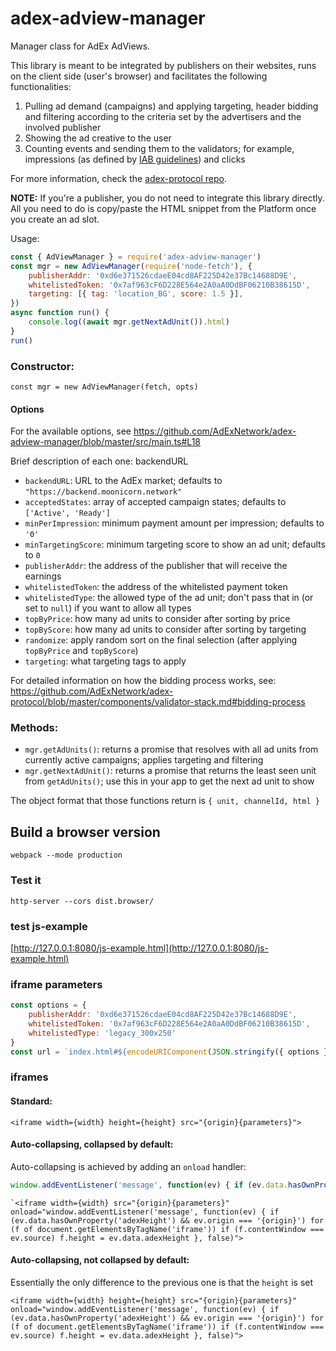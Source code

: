 # adex-adview-manager

Manager class for AdEx AdViews.

This library is meant to be integrated by publishers on their websites, runs on the client side (user's browser) and facilitates the following functionalities:

1. Pulling ad demand (campaigns) and applying targeting, header bidding and filtering according to the criteria set by the advertisers and the involved publisher
2. Showing the ad creative to the user
3. Counting events and sending them to the validators; for example, impressions (as defined by [IAB guidelines](https://www.iab.com/wp-content/uploads/2015/06/Ad-Impression-Measurment-Guideline-US.pdf)) and clicks

For more information, check the [adex-protocol repo](https://github.com/adexnetwork/adex-protocol).

**NOTE:** If you're a publisher, you do not need to integrate this library directly. All you need to do is copy/paste the HTML snippet from the Platform once you create an ad slot.

Usage:

```javascript
const { AdViewManager } = require('adex-adview-manager')
const mgr = new AdViewManager(require('node-fetch'), {
	publisherAddr: '0xd6e371526cdaeE04cd8AF225D42e37Bc14688D9E',
	whitelistedToken: '0x7af963cF6D228E564e2A0aA0DdBF06210B38615D',
	targeting: [{ tag: 'location_BG', score: 1.5 }],
})
async function run() {
	console.log((await mgr.getNextAdUnit()).html)
}
run()
```

### Constructor:

`const mgr = new AdViewManager(fetch, opts)`

#### Options

For the available options, see https://github.com/AdExNetwork/adex-adview-manager/blob/master/src/main.ts#L18

Brief description of each one:
backendURL
* `backendURL`: URL to the AdEx market; defaults to `"https://backend.moonicorn.network"`
* `acceptedStates`: array of accepted campaign states; defaults to `['Active', 'Ready']`
* `minPerImpression`: minimum payment amount per impression; defaults to `'0'`
* `minTargetingScore`: minimum targeting score to show an ad unit; defaults to `0`
* `publisherAddr`: the address of the publisher that will receive the earnings
* `whitelistedToken`: the address of the whitelisted payment token
* `whitelistedType`: the allowed type of the ad unit; don't pass that in (or set to `null`) if you want to allow all types
* `topByPrice`: how many ad units to consider after sorting by price
* `topByScore`: how many ad units to consider after sorting by targeting
* `randomize`: apply random sort on the final selection (after applying `topByPrice` and `topByScore`)
* `targeting`: what targeting tags to apply

For detailed information on how the bidding process works, see: https://github.com/AdExNetwork/adex-protocol/blob/master/components/validator-stack.md#bidding-process

### Methods:

* `mgr.getAdUnits()`: returns a promise that resolves with all ad units from currently active campaigns; applies targeting and filtering
* `mgr.getNextAdUnit()`: returns a promise that returns the least seen unit from `getAdUnits()`; use this in your app to get the next ad unit to show

The object format that those functions return is `{ unit, channelId, html }`



## Build a browser version

```
webpack --mode production
```

### Test it

```
http-server --cors dist.browser/
```
### test js-example
[http://127.0.0.1:8080/js-example.html](http://127.0.0.1:8080/js-example.html)

### iframe parameters

```javascript
const options = {
	publisherAddr: '0xd6e371526cdaeE04cd8AF225D42e37Bc14688D9E',
	whitelistedToken: '0x7af963cF6D228E564e2A0aA0DdBF06210B38615D',
	whitelistedType: 'legacy_300x250'
}
const url = `index.html#${encodeURIComponent(JSON.stringify({ options }))}`
```



### iframes

#### Standard:

```
<iframe width={width} height={height} src="{origin}{parameters}">
```

#### Auto-collapsing, collapsed by default:

Auto-collapsing is achieved by adding an `onload` handler:

```javascript
window.addEventListener('message', function(ev) { if (ev.data.hasOwnProperty('adexHeight') && ev.origin === '{origin}') for (f of document.getElementsByTagName('iframe')) if (f.contentWindow === ev.source) f.height = ev.data.adexHeight }, false)
```

```
`<iframe width={width} src="{origin}{parameters}" onload="window.addEventListener('message', function(ev) { if (ev.data.hasOwnProperty('adexHeight') && ev.origin === '{origin}') for (f of document.getElementsByTagName('iframe')) if (f.contentWindow === ev.source) f.height = ev.data.adexHeight }, false)">
```


#### Auto-collapsing, not collapsed by default:


Essentially the only difference to the previous one is that the `height` is set

```
<iframe width={width} height={height} src="{origin}{parameters}" onload="window.addEventListener('message', function(ev) { if (ev.data.hasOwnProperty('adexHeight') && ev.origin === '{origin}') for (f of document.getElementsByTagName('iframe')) if (f.contentWindow === ev.source) f.height = ev.data.adexHeight }, false)">
```

